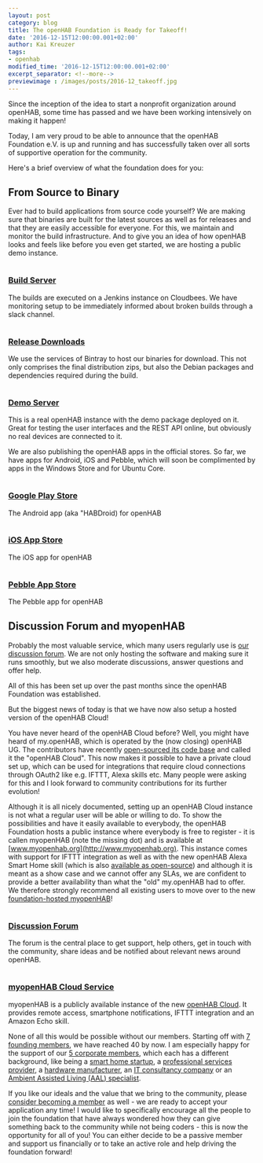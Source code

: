 ```yaml
---
layout: post
category: blog
title: The openHAB Foundation is Ready for Takeoff!
date: '2016-12-15T12:00:00.001+02:00'
author: Kai Kreuzer
tags:
- openhab
modified_time: '2016-12-15T12:00:00.001+02:00'
excerpt_separator: <!--more-->
previewimage : /images/posts/2016-12_takeoff.jpg
---
```


Since the inception of the idea to start a nonprofit organization around openHAB, some time has passed and we have been working intensively on making it happen!

Today, I am very proud to be able to announce that the openHAB Foundation e.V. is up and running and has successfully taken over all sorts of supportive operation for the community.

<!--more-->

Here's a brief overview of what the foundation does for you:

## From Source to Binary

Ever had to build applications from source code yourself? We are making sure that binaries are built for the latest sources as well as for releases and that they are easily accessible for everyone.
For this, we maintain and monitor the build infrastructure. And to give you an idea of how openHAB looks and feels like before you even get started, we are hosting a public demo instance.

 <div class="row">
            <div class="col-md-4 img-portfolio">
                <a href="https://openhab.ci.cloudbees.com/job/openHAB-Distribution/">
                    <img class="img-responsive img-hover" src="/images/posts/2016-12_jenkins.png" alt="">
                </a>
                <h3>
                    <a href="https://openhab.ci.cloudbees.com/job/openHAB-Distribution/">Build Server</a>
                </h3>
                <p>The builds are executed on a Jenkins instance on Cloudbees. We have monitoring setup to be immediately informed about broken builds through a slack channel.</p>
            </div>
            <div class="col-md-4 img-portfolio">
                <a href="https://bintray.com/openhab">
                    <img class="img-responsive img-hover" src="/images/posts/2016-12_bintray.png" alt="">
                </a>
                <h3>
                    <a href="https://bintray.com/openhab">Release Downloads</a>
                </h3>
                <p>We use the services of Bintray to host our binaries for download. This not only comprises the final distribution zips, but also the Debian packages and dependencies required during the build.</p>
            </div>
            <div class="col-md-4 img-portfolio">
                <a href="http://demo.openhab.org:8080/start/index">
                    <img class="img-responsive img-hover" src="/images/posts/2016-12_demo.png" alt="">
                </a>
                <h3>
                    <a href="http://demo.openhab.org:8080/start/index">Demo Server</a>
                </h3>
                <p>This is a real openHAB instance with the demo package deployed on it. Great for testing the user interfaces and the REST API online, but obviously no real devices are connected to it.</p>
            </div>
</div>
 
We are also publishing the openHAB apps in the official stores. So far, we have apps for Android, iOS and Pebble, which will soon be complimented by apps in the Windows Store and for Ubuntu Core.

 <div class="row">
            <div class="col-md-4 img-portfolio">
                <a href="https://play.google.com/store/apps/details?id=org.openhab.habdroid">
                    <img class="img-responsive img-hover" src="/images/posts/2016-12_playstore.jpg" alt="">
                </a>
                <h3>
                    <a href="https://play.google.com/store/apps/details?id=org.openhab.habdroid">Google Play Store</a>
                </h3>
                <p>The Android app (aka "HABDroid) for openHAB</p>
            </div>
            <div class="col-md-4 img-portfolio">
                <a href="https://itunes.apple.com/us/app/openhab/id492054521?mt=8">
                    <img class="img-responsive img-hover" src="/images/posts/2016-12_appstore.jpg" alt="">
                </a>
                <h3>
                    <a href="https://itunes.apple.com/us/app/openhab/id492054521?mt=8">iOS App Store</a>
                </h3>
                <p>The iOS app for openHAB</p>
            </div>
            <div class="col-md-4 img-portfolio">
                <a href="https://apps.getpebble.com/en_US/application/5542604d45bf334314000098">
                    <img class="img-responsive img-hover" src="/images/posts/2016-12_pebblestore.jpg" alt="">
                </a>
                <h3>
                    <a href="https://apps.getpebble.com/en_US/application/5542604d45bf334314000098">Pebble App Store</a>
                </h3>
                <p>The Pebble app for openHAB</p>
            </div>
</div>

## Discussion Forum and myopenHAB

Probably the most valuable service, which many users regularly use is [our discussion forum](https://community.openhab.org/). We are not only hosting the software and making sure it runs smoothly, but we also moderate discussions, answer questions and offer help.

All of this has been set up over the past months since the openHAB Foundation was established.

But the biggest news of today is that we have now also setup a hosted version of the openHAB Cloud!

You have never heard of the openHAB Cloud before? Well, you might have heard of my.openHAB, which is operated by the (now closing) openHAB UG. The contributors have recently [open-sourced its code base](https://github.com/openhab/openhab-cloud#openhab-cloud) and called it the "openHAB Cloud". This now makes it possible to have a private cloud set up, which can be used for integrations that require cloud connections through OAuth2 like e.g. IFTTT, Alexa skills etc. Many people were asking for this and I look forward to community contributions for its further evolution!

Although it is all nicely documented, setting up an openHAB Cloud instance is not what a regular user will be able or willing to do. To show the possibilities and have it easily available to everybody, the openHAB Foundation hosts a public instance where everybody is free to register - it is callen myopenHAB (note the missing dot) and is available at [www.myopenhab.org](http://www.myopenhab.org). This instance comes with support for IFTTT integration as well as with the new openHAB Alexa Smart Home skill (which is also [available as open-source](https://github.com/openhab/openhab-alexa#amazon-alexa-smart-home-skill-for-openhab-2)) and although it is meant as a show case and we cannot offer any SLAs, we are confident to provide a better availability than what the "old" my.openHAB had to offer. We therefore strongly recommend all existing users to move over to the new [foundation-hosted myopenHAB](http://www.myopenhab.org)!

 <div class="row">
            <div class="col-md-6 img-portfolio">
                <a href="https://community.openhab.org/">
                    <img class="img-responsive img-hover" src="/images/posts/2016-12_forum.png" alt="">
                </a>
                <h3>
                    <a href="https://community.openhab.org/">Discussion Forum</a>
                </h3>
                <p>The forum is the central place to get support, help others, get in touch with the community, share ideas and be notified about relevant news around openHAB.</p>
            </div>
            <div class="col-md-6 img-portfolio">
                <a href="http://www.myopenhab.org">
                    <img class="img-responsive img-hover" src="/images/posts/2016-12_myopenhab.png" alt="">
                </a>
                <h3>
                    <a href="http://www.myopenhab.org">myopenHAB Cloud Service</a>
                </h3>
                <p>myopenHAB is a publicly available instance of the new <a href="https://github.com/openhab/openhab-cloud#openhab-cloud">openHAB Cloud</a>. It provides remote access, smartphone notifications, IFTTT integration and an Amazon Echo skill.</p>
            </div>
</div>
 
None of all this would be possible without our members. Starting off with [7 founding members](http://www.kaikreuzer.de/2016/05/21/openhab-foundation/), we have reached 40 by now. I am especially happy for the support of our [5 corporate members](http://www.openhabfoundation.org/members/memberlist.html), which each has a different background, like being a [smart home startup](/2016/home-ix), a [professional services provider](/2016/lewic), a [hardware manufacturer](/2016/pine64), an [IT consultancy company](/2016/qaware)  or an [Ambient Assisted Living (AAL) specialist](/2016/vss).

If you like our ideals and the value that we bring to the community, please [consider becoming a member](http://www.openhabfoundation.org/members/membership.html) as well - we are ready to accept your application any time! I would like to specifically encourage all the people to join the foundation that have always wondered how they can give something back to the community while not being coders - this is now the opportunity for all of you! You can either decide to be a passive member and support us financially or to take an active role and help driving the foundation forward!
